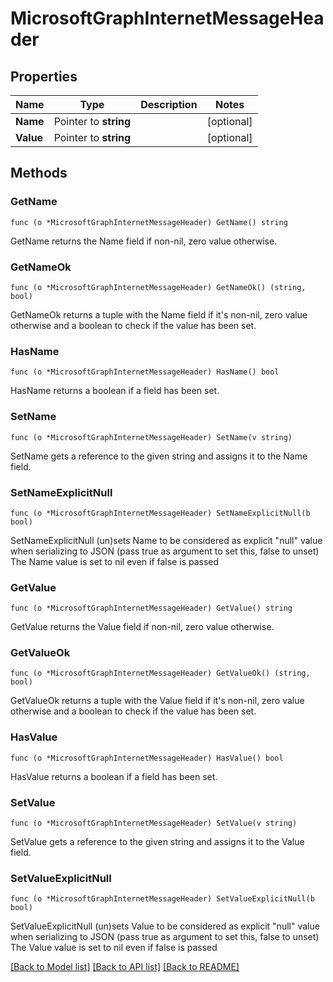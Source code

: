 # MicrosoftGraphInternetMessageHeader

## Properties

Name | Type | Description | Notes
------------ | ------------- | ------------- | -------------
**Name** | Pointer to **string** |  | [optional] 
**Value** | Pointer to **string** |  | [optional] 

## Methods

### GetName

`func (o *MicrosoftGraphInternetMessageHeader) GetName() string`

GetName returns the Name field if non-nil, zero value otherwise.

### GetNameOk

`func (o *MicrosoftGraphInternetMessageHeader) GetNameOk() (string, bool)`

GetNameOk returns a tuple with the Name field if it's non-nil, zero value otherwise
and a boolean to check if the value has been set.

### HasName

`func (o *MicrosoftGraphInternetMessageHeader) HasName() bool`

HasName returns a boolean if a field has been set.

### SetName

`func (o *MicrosoftGraphInternetMessageHeader) SetName(v string)`

SetName gets a reference to the given string and assigns it to the Name field.

### SetNameExplicitNull

`func (o *MicrosoftGraphInternetMessageHeader) SetNameExplicitNull(b bool)`

SetNameExplicitNull (un)sets Name to be considered as explicit "null" value
when serializing to JSON (pass true as argument to set this, false to unset)
The Name value is set to nil even if false is passed
### GetValue

`func (o *MicrosoftGraphInternetMessageHeader) GetValue() string`

GetValue returns the Value field if non-nil, zero value otherwise.

### GetValueOk

`func (o *MicrosoftGraphInternetMessageHeader) GetValueOk() (string, bool)`

GetValueOk returns a tuple with the Value field if it's non-nil, zero value otherwise
and a boolean to check if the value has been set.

### HasValue

`func (o *MicrosoftGraphInternetMessageHeader) HasValue() bool`

HasValue returns a boolean if a field has been set.

### SetValue

`func (o *MicrosoftGraphInternetMessageHeader) SetValue(v string)`

SetValue gets a reference to the given string and assigns it to the Value field.

### SetValueExplicitNull

`func (o *MicrosoftGraphInternetMessageHeader) SetValueExplicitNull(b bool)`

SetValueExplicitNull (un)sets Value to be considered as explicit "null" value
when serializing to JSON (pass true as argument to set this, false to unset)
The Value value is set to nil even if false is passed

[[Back to Model list]](../README.md#documentation-for-models) [[Back to API list]](../README.md#documentation-for-api-endpoints) [[Back to README]](../README.md)


